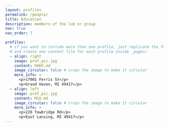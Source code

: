 ```yaml
---
layout: profiles
permalink: /people/
title: Education
description: members of the lab or group
nav: true
nav_order: 7

profiles:
  # if you want to include more than one profile, just replicate the following block
  # and create one content file for each profile inside _pages/
  - align: right
    image: prof_pic.jpg
    content: GHHS.md
    image_circular: false # crops the image to make it circular
    more_info: >
      <p>17001 Ferris St</p>
      <p>Grand Haven, MI 49417</p>
  - align: left
    image: prof_pic.jpg
    content: MSU.md
    image_circular: false # crops the image to make it circular
    more_info: >
      <p>220 Towbridge Rd</p>
      <p>East Lansing, MI 49417</p>
---
```


